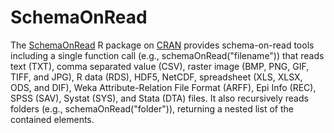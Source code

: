 # SchemaOnRead
The [SchemaOnRead](http://drmichaelnorth.github.io/SchemaOnRead/ "SchemaOnRead Home Page") R package on [CRAN](https://cran.r-project.org/web/packages/SchemaOnRead/index.html "SchemaOnRead CRAN Web Page") provides schema-on-read tools including a single function call (e.g., schemaOnRead("filename")) that reads text (TXT), comma separated value (CSV), raster image (BMP, PNG, GIF, TIFF, and JPG), R data (RDS), HDF5, NetCDF, spreadsheet (XLS, XLSX, ODS, and DIF), Weka Attribute-Relation File Format (ARFF), Epi Info (REC), SPSS (SAV), Systat (SYS), and Stata (DTA) files. It also recursively reads folders (e.g., schemaOnRead("folder")), returning a nested list of the contained elements.
